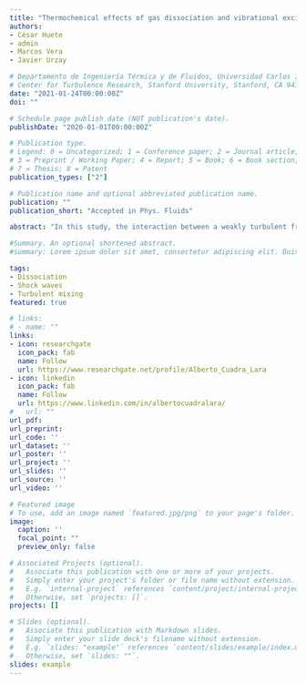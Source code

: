 ```yaml
---
title: "Thermochemical effects of gas dissociation and vibrational excitation on hypersonic shock waves interacting with weak turbulence"
authors:
- César Huete
- admin
- Marcos Vera
- Javier Urzay

# Departamento de Ingeniería Térmica y de Fluidos, Universidad Carlos III de Madrid, 28911 Leganés, Spain
# Center for Turbulence Research, Stanford University, Stanford, CA 94305,USA
date: "2021-01-24T00:00:00Z"
doi: ""

# Schedule page publish date (NOT publication's date).
publishDate: "2020-01-01T00:00:00Z"

# Publication type.
# Legend: 0 = Uncategorized; 1 = Conference paper; 2 = Journal article;
# 3 = Preprint / Working Paper; 4 = Report; 5 = Book; 6 = Book section;
# 7 = Thesis; 8 = Patent
publication_types: ["2"]

# Publication name and optional abbreviated publication name.
publication: ""
publication_short: "Accepted in Phys. Fluids"

abstract: "In this study, the interaction between a weakly turbulent free stream and a hypersonic normal shock wave is investigated theoretically by using linear interaction analysis (LIA). The formulation is developed in the limit in which the thickness of the thermochemical nonequilibrium region downstream of the shock front, where relaxation toward vibrational and chemical equilibrium occurs, is assumed to be much smaller than the characteristic size of the wrinkles of the shock caused by turbulence. As a result, upon crossing the shock front and the thin thermochemical nonequilibrium region trailing behind, the post-shock gas attains chemical and vibrational equilibrium. Modified Rankine-Hugoniot jump conditions that account for these thermochemical effects are derived and employed in a Fourier analysis of a shock interacting with three-dimensional isotropic vorticity disturbances. This provides the modal structure of the turbulent post-shock gas arising from the interaction, along with integral formulas for the amplification of enstrophy, concentration variance and turbulent kinetic energy across the shock. Besides confirming the known effects of thermochemistry in decreasing the mean values of the post-shock temperature and velocity, these LIA results indicate that the vorticity, energy and anisotropy of the turbulence are much more amplified through the shock than in the thermochemically frozen (calorically perfect) case."

#Summary. An optional shortened abstract.
#summary: Lorem ipsum dolor sit amet, consectetur adipiscing elit. Duis posuere tellus ac convallis placerat. Proin tincidunt magna sed ex sollicitudin condimentum.

tags:
- Dissociation
- Shock waves
- Turbulent mixing
featured: true

# links:
# - name: ""
links:
- icon: researchgate
  icon_pack: fab
  name: Follow
  url: https://www.researchgate.net/profile/Alberto_Cuadra_Lara
- icon: linkedin
  icon_pack: fab
  name: Follow
  url: https://www.linkedin.com/in/albertocuadralara/
#   url: ""
url_pdf:
url_preprint:
url_code: ''
url_dataset: ''
url_poster: ''
url_project: ''
url_slides: ''
url_source: ''
url_video: ''

# Featured image
# To use, add an image named `featured.jpg/png` to your page's folder. 
image:
  caption: ''
  focal_point: ""
  preview_only: false

# Associated Projects (optional).
#   Associate this publication with one or more of your projects.
#   Simply enter your project's folder or file name without extension.
#   E.g. `internal-project` references `content/project/internal-project/index.md`.
#   Otherwise, set `projects: []`.
projects: []

# Slides (optional).
#   Associate this publication with Markdown slides.
#   Simply enter your slide deck's filename without extension.
#   E.g. `slides: "example"` references `content/slides/example/index.md`.
#   Otherwise, set `slides: ""`.
slides: example
---
```


